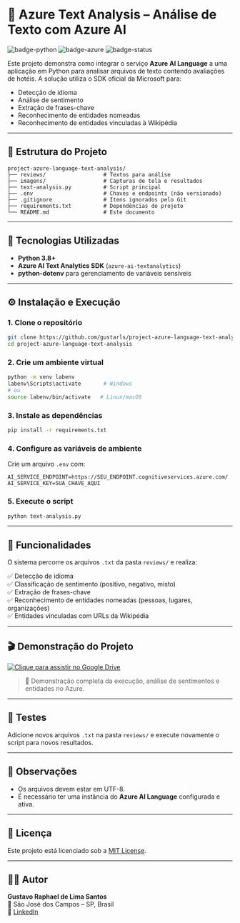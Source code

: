 # 💬 Azure Text Analysis – Análise de Texto com Azure AI

![badge-python](https://img.shields.io/badge/Python-3.8%2B-blue?logo=python)
![badge-azure](https://img.shields.io/badge/Azure-Cognitive--Services-blue?logo=microsoft-azure)
![badge-status](https://img.shields.io/badge/Status-Concluído-success)

Este projeto demonstra como integrar o serviço **Azure AI Language** a uma aplicação em Python para analisar arquivos de texto contendo avaliações de hotéis. A solução utiliza o SDK oficial da Microsoft para:

- Detecção de idioma
- Análise de sentimento
- Extração de frases-chave
- Reconhecimento de entidades nomeadas
- Reconhecimento de entidades vinculadas à Wikipédia

---

## 📁 Estrutura do Projeto

```
project-azure-language-text-analysis/
├── reviews/                  # Textos para análise
├── imagens/                  # Capturas de tela e resultados
├── text-analysis.py          # Script principal
├── .env                      # Chaves e endpoints (não versionado)
├── .gitignore                # Itens ignorados pelo Git
├── requirements.txt          # Dependências do projeto
└── README.md                 # Este documento
```

---

## 🚀 Tecnologias Utilizadas

- **Python 3.8+**
- **Azure AI Text Analytics SDK** (`azure-ai-textanalytics`)
- **python-dotenv** para gerenciamento de variáveis sensíveis

---

## ⚙️ Instalação e Execução

### 1. Clone o repositório

```bash
git clone https://github.com/gustarls/project-azure-language-text-analysis.git
cd project-azure-language-text-analysis
```

### 2. Crie um ambiente virtual

```bash
python -m venv labenv
labenv\Scripts\activate       # Windows
# ou
source labenv/bin/activate   # Linux/macOS
```

### 3. Instale as dependências

```bash
pip install -r requirements.txt
```

### 4. Configure as variáveis de ambiente

Crie um arquivo `.env` com:

```env
AI_SERVICE_ENDPOINT=https://SEU_ENDPOINT.cognitiveservices.azure.com/
AI_SERVICE_KEY=SUA_CHAVE_AQUI
```

### 5. Execute o script

```bash
python text-analysis.py
```

---

## 🧠 Funcionalidades

O sistema percorre os arquivos `.txt` da pasta `reviews/` e realiza:

✅ Detecção de idioma  
✅ Classificação de sentimento (positivo, negativo, misto)  
✅ Extração de frases-chave  
✅ Reconhecimento de entidades nomeadas (pessoas, lugares, organizações)  
✅ Entidades vinculadas com URLs da Wikipédia

---

## 🎬 Demonstração do Projeto

[![Clique para assistir no Google Drive](https://img.shields.io/badge/🎥%20Ver%20Demonstração%20no%20Google%20Drive-blue?style=for-the-badge)](https://drive.google.com/file/d/1yGrWhjYhcH1xfa_waQ3OdMzs7_eKwNxN/view?usp=sharing)

> 📌 Demonstração completa da execução, análise de sentimentos e entidades no Azure.

---

## 🧪 Testes

Adicione novos arquivos `.txt` na pasta `reviews/` e execute novamente o script para novos resultados.

---

## 📌 Observações

- Os arquivos devem estar em UTF-8.
- É necessário ter uma instância do **Azure AI Language** configurada e ativa.

---

## 📜 Licença

Este projeto está licenciado sob a [MIT License](LICENSE).

---

## 👨‍💻 Autor

**Gustavo Raphael de Lima Santos**  
📍 São José dos Campos – SP, Brasil  
🔗 [LinkedIn](https://www.linkedin.com/in/gustavo-r-l-santos-bb9295100/)
